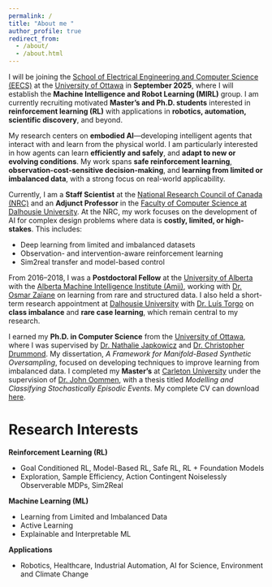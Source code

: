 ```yaml
---
permalink: /
title: "About me "
author_profile: true
redirect_from: 
  - /about/
  - /about.html
---
```


I will be joining the [School of Electrical Engineering and Computer Science (EECS)](https://engineering.uottawa.ca/eecs) at the [University of Ottawa](https://www.uottawa.ca/en) in **September 2025**, where I will establish the **Machine Intelligence and Robot Learning (MIRL)** group. I am currently recruiting motivated **Master’s and Ph.D. students** interested in **reinforcement learning (RL)** with applications in **robotics, automation, scientific discovery**, and beyond.

My research centers on **embodied AI**—developing intelligent agents that interact with and learn from the physical world. I am particularly interested in how agents can learn **efficiently and safely**, and **adapt to new or evolving conditions**. My work spans **safe reinforcement learning**, **observation-cost-sensitive decision-making**, and **learning from limited or imbalanced data**, with a strong focus on real-world applicability.

Currently, I am a **Staff Scientist** at the [National Research Council of Canada (NRC)](https://nrc.canada.ca/en) and an **Adjunct Professor** in the [Faculty of Computer Science at Dalhousie University](https://www.dal.ca/faculty/computerscience.html). At the NRC, my work focuses on the development of AI for complex design problems where data is **costly, limited, or high-stakes**. This includes:

- Deep learning from limited and imbalanced datasets  
- Observation- and intervention-aware reinforcement learning  
- Sim2real transfer and model-based control  

From 2016–2018, I was a **Postdoctoral Fellow** at the [University of Alberta](https://www.ualberta.ca/index.html) with the [Alberta Machine Intelligence Institute (Amii)](https://www.amii.ca/), working with [Dr. Osmar Zaïane](https://webdocs.cs.ualberta.ca/~zaiane/) on learning from rare and structured data. I also held a short-term research appointment at [Dalhousie University](https://www.dal.ca/) with [Dr. Luís Torgo](https://www.cs.dal.ca/~ltorgo/) on **class imbalance** and **rare case learning**, which remain central to my research.

I earned my **Ph.D. in Computer Science** from the [University of Ottawa](https://www.uottawa.ca/en), where I was supervised by [Dr. Nathalie Japkowicz](https://profiles.ucalgary.ca/nathalie-japkowicz) and [Dr. Christopher Drummond](https://www.cs.dal.ca/~cdrom/). My dissertation, *A Framework for Manifold-Based Synthetic Oversampling*, focused on developing techniques to improve learning from imbalanced data. I completed my **Master’s** at [Carleton University](https://carleton.ca/) under the supervision of [Dr. John Oommen](https://people.scs.carleton.ca/~oommen/), with a thesis titled *Modelling and Classifying Stochastically Episodic Events*. My complete CV can download [here](files/bellingerCV2025.pdf).

Research Interests
======
**Reinforcement Learning (RL)**
- Goal Conditioned RL, Model-Based RL, Safe RL, RL + Foundation Models
- Exploration, Sample Efficiency, Action Contingent Noiselessly Observerable MDPs, Sim2Real
  
**Machine Learning (ML)**
- Learning from Limited and Imbalanced Data
- Active Learning
- Explainable and Interpretable ML

**Applications**
- Robotics, Healthcare, Industrial Automation, AI for Science, Environment and Climate Change
